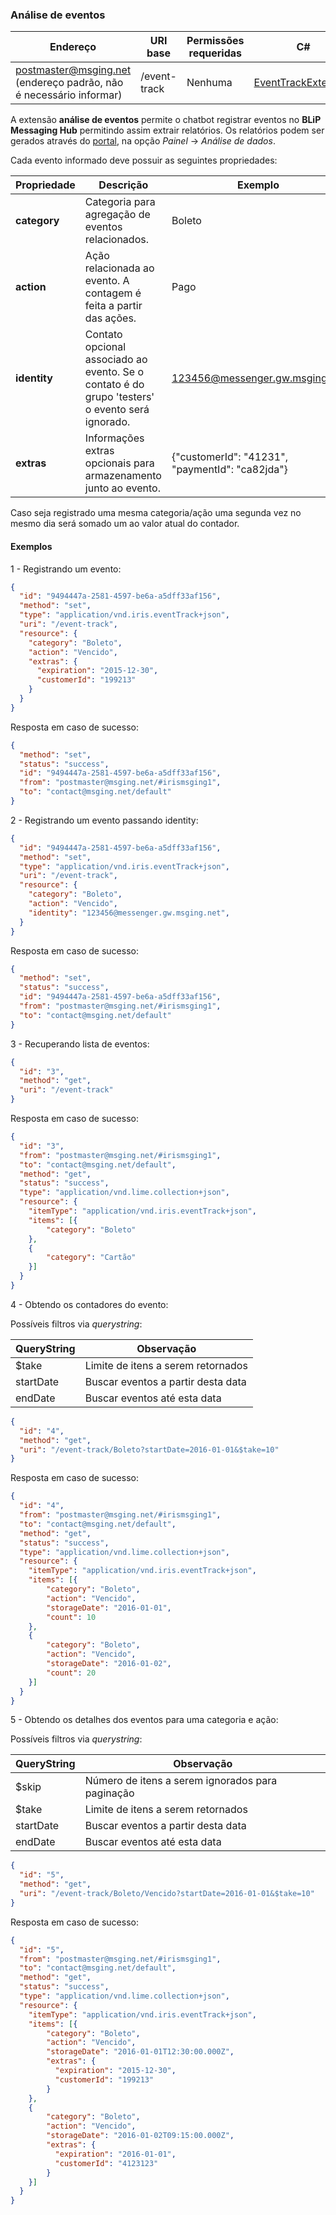 ### Análise de eventos
| Endereço              | URI base     | Permissões requeridas   | C#                 |
|-----------------------|--------------|-------------------------|--------------------|
| postmaster@msging.net (endereço padrão, não é necessário informar) | /event-track | Nenhuma | [EventTrackExtension](https://github.com/takenet/blip-sdk-csharp/tree/master/src/Take.Blip.Client/ExtensionsEventTrack/EventTrackExtension.cs) |

A extensão **análise de eventos** permite o chatbot registrar eventos no **BLiP Messaging Hub** permitindo assim extrair relatórios. Os relatórios podem ser gerados através do [portal](https://portal.blip.ai), na opção *Painel* -> *Análise de dados*.

Cada evento informado deve possuir as seguintes propriedades:

| Propriedade  | Descrição                                                          | Exemplo |
|--------------|--------------------------------------------------------------------|---------|
| **category** | Categoria para agregação de eventos relacionados.                  | Boleto  |
| **action**   | Ação relacionada ao evento. A contagem é feita a partir das ações. | Pago    |
| **identity** | Contato opcional associado ao evento. Se o contato é do grupo 'testers' o evento será ignorado. | 123456@messenger.gw.msging.net |
| **extras**   | Informações extras opcionais para armazenamento junto ao evento.   | {"customerId": "41231", "paymentId": "ca82jda"} |

Caso seja registrado uma mesma categoria/ação uma segunda vez no mesmo dia será somado um ao valor atual do contador.

#### Exemplos
1 - Registrando um evento:
```json
{  
  "id": "9494447a-2581-4597-be6a-a5dff33af156",
  "method": "set",
  "type": "application/vnd.iris.eventTrack+json",
  "uri": "/event-track",
  "resource": {  
    "category": "Boleto",
    "action": "Vencido",
    "extras": {
      "expiration": "2015-12-30",
      "customerId": "199213"
    }
  }
}
```
Resposta em caso de sucesso:
```json
{
  "method": "set",
  "status": "success",
  "id": "9494447a-2581-4597-be6a-a5dff33af156",
  "from": "postmaster@msging.net/#irismsging1",
  "to": "contact@msging.net/default"
}
```

2 - Registrando um evento passando identity:
```json
{  
  "id": "9494447a-2581-4597-be6a-a5dff33af156",
  "method": "set",
  "type": "application/vnd.iris.eventTrack+json",
  "uri": "/event-track",
  "resource": {  
    "category": "Boleto",
    "action": "Vencido",
    "identity": "123456@messenger.gw.msging.net",
  }
}
```
Resposta em caso de sucesso:
```json
{
  "method": "set",
  "status": "success",
  "id": "9494447a-2581-4597-be6a-a5dff33af156",
  "from": "postmaster@msging.net/#irismsging1",
  "to": "contact@msging.net/default"
}
```

3 - Recuperando lista de eventos:
```json
{  
  "id": "3",
  "method": "get",
  "uri": "/event-track"
}
```
Resposta em caso de sucesso:
```json
{  
  "id": "3",
  "from": "postmaster@msging.net/#irismsging1",
  "to": "contact@msging.net/default",
  "method": "get",
  "status": "success",
  "type": "application/vnd.lime.collection+json",
  "resource": {
    "itemType": "application/vnd.iris.eventTrack+json",
    "items": [{
        "category": "Boleto"
    },
    {
        "category": "Cartão"
    }]
  }
}
```

4 - Obtendo os contadores do evento:

Possíveis filtros via *querystring*:

| QueryString  | Observação                          |
|--------------|-------------------------------------| 
| $take        | Limite de itens a serem retornados  |
| startDate    | Buscar eventos a partir desta data  |
| endDate      | Buscar eventos até esta data        |

```json
{  
  "id": "4",
  "method": "get",
  "uri": "/event-track/Boleto?startDate=2016-01-01&$take=10"
}
```

Resposta em caso de sucesso:
```json
{
  "id": "4",
  "from": "postmaster@msging.net/#irismsging1",
  "to": "contact@msging.net/default",
  "method": "get",
  "status": "success",  
  "type": "application/vnd.lime.collection+json",
  "resource": {
    "itemType": "application/vnd.iris.eventTrack+json",
    "items": [{
        "category": "Boleto",
        "action": "Vencido",
        "storageDate": "2016-01-01",
        "count": 10
    },
    {
        "category": "Boleto",
        "action": "Vencido",
        "storageDate": "2016-01-02",
        "count": 20
    }]
  }
}
```

5 - Obtendo os detalhes dos eventos para uma categoria e ação:

Possíveis filtros via *querystring*:

| QueryString  | Observação                                       |
|--------------|--------------------------------------------------| 
| $skip        | Número de itens a serem ignorados para paginação |
| $take        | Limite de itens a serem retornados               |
| startDate    | Buscar eventos a partir desta data               |
| endDate      | Buscar eventos até esta data                     |

```json
{  
  "id": "5",
  "method": "get",
  "uri": "/event-track/Boleto/Vencido?startDate=2016-01-01&$take=10"
}
```

Resposta em caso de sucesso:
```json
{
  "id": "5",
  "from": "postmaster@msging.net/#irismsging1",
  "to": "contact@msging.net/default",
  "method": "get",
  "status": "success",
  "type": "application/vnd.lime.collection+json",
  "resource": {
    "itemType": "application/vnd.iris.eventTrack+json",
    "items": [{
        "category": "Boleto",
        "action": "Vencido",
        "storageDate": "2016-01-01T12:30:00.000Z",
        "extras": {
          "expiration": "2015-12-30",
          "customerId": "199213"
        }      
    },
    {
        "category": "Boleto",
        "action": "Vencido",
        "storageDate": "2016-01-02T09:15:00.000Z",
        "extras": {
          "expiration": "2016-01-01",
          "customerId": "4123123"
        }  
    }]
  }
}
```

